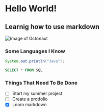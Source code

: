 # Hello World!

## Learnig how to use markdown 

![Image of Octonaut](https://octodex.github.com/images/octonaut.jpg)

### Some Languages I Know

``` Java
System.out.println("Java");
```

``` SQL
SELECT * FROM SQL
```

### Things That Need To Be Done

- [ ] Start my summer project
- [ ] Create a protfolio
- [X] Learn markdown
